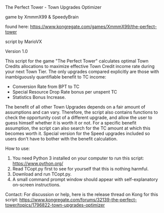 The Perfect Tower - Town Upgrades Optimizer

game by XmmmX99 & SpeedyBrain

found here: https://www.kongregate.com/games/XmmmX99/the-perfect-tower

script by MarioVX

Version 1.0

This script for the game "The Perfect Tower" calculates optimal Town Credits allocations
to maximize effective Town Credit income rate during your next Town Tier.
The only upgrades compared explicitly are those with inambiguously quantifiable benefit to TC income:
   * Conversion Rate from BPT to TC
   * Special Resource Drop Rate bonus per unspent TC
   * Statistics Bonus Increase.

The benefit of all other Town Upgrades depends on a fair amount of assumptions and can vary.
Therefore, the script also contains functions to check the opportunity cost of a different upgrade,
and allow the user to guess himself whether it is worth it or not.
For a specific benefit assumption, the script can also search for the TC amount at which this becomes worth it.
Special version for the Speed upgrades included so users don't have to bother with the benefit calculation.

How to use:
   1. You need Python 3 installed on your computer to run this script: https://www.python.org/
   2. Read TCopt.py first to see for yourself that this is nothing harmful.
   3. Download and run TCopt.py.
   4. A small command prompt window should appear with self-explanatory on-screen instructions.

Contact:
For discussion or help, here is the release thread on Kong for this script:
https://www.kongregate.com/forums/32139-the-perfect-tower/topics/1796822-town-upgrades-optimizer
